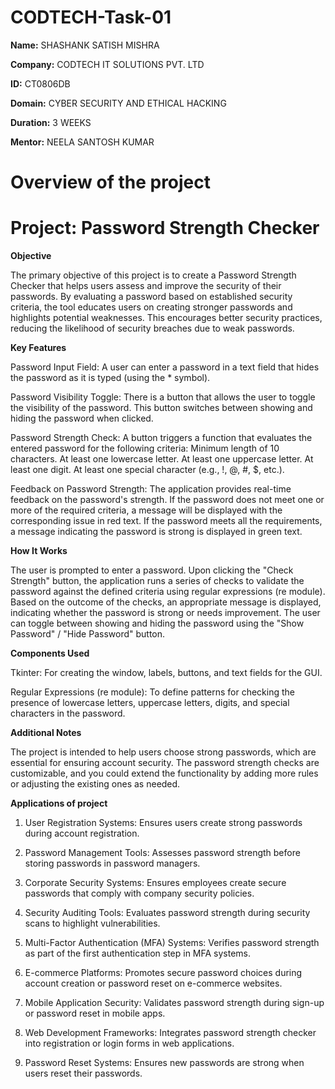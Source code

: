 # CODTECH-Task-01

**Name:** SHASHANK SATISH MISHRA

**Company:** CODTECH IT SOLUTIONS PVT. LTD

**ID:** CT0806DB

**Domain:** CYBER SECURITY AND ETHICAL HACKING

**Duration:** 3 WEEKS

**Mentor:** NEELA SANTOSH KUMAR

# Overview of the project

# Project: Password Strength Checker

**Objective**

The primary objective of this project is to create a Password Strength Checker that helps users assess and improve the security of their passwords. By evaluating a password based on established security criteria, the tool educates users on creating stronger passwords and highlights potential weaknesses. This encourages better security practices, reducing the likelihood of security breaches due to weak passwords.

**Key Features**

Password Input Field:
A user can enter a password in a text field that hides the password as it is typed (using the * symbol).

Password Visibility Toggle:
There is a button that allows the user to toggle the visibility of the password. This button switches between showing and hiding the password when clicked.

Password Strength Check:
A button triggers a function that evaluates the entered password for the following criteria:
Minimum length of 10 characters.
At least one lowercase letter.
At least one uppercase letter.
At least one digit.
At least one special character (e.g., !, @, #, $, etc.).

Feedback on Password Strength:
The application provides real-time feedback on the password's strength. If the password does not meet one or more of the required criteria, a message will be displayed with the corresponding issue in red text.
If the password meets all the requirements, a message indicating the password is strong is displayed in green text.

**How It Works**

The user is prompted to enter a password.
Upon clicking the "Check Strength" button, the application runs a series of checks to validate the password against the defined criteria using regular expressions (re module).
Based on the outcome of the checks, an appropriate message is displayed, indicating whether the password is strong or needs improvement.
The user can toggle between showing and hiding the password using the "Show Password" / "Hide Password" button.

**Components Used**

Tkinter: For creating the window, labels, buttons, and text fields for the GUI.

Regular Expressions (re module): To define patterns for checking the presence of lowercase letters, uppercase letters, digits, and special characters in the password.

**Additional Notes**

The project is intended to help users choose strong passwords, which are essential for ensuring account security.
The password strength checks are customizable, and you could extend the functionality by adding more rules or adjusting the existing ones as needed.

**Applications of project**

1. User Registration Systems: Ensures users create strong passwords during account registration.

2. Password Management Tools: Assesses password strength before storing passwords in password managers.
 
3. Corporate Security Systems: Ensures employees create secure passwords that comply with company security policies.

4. Security Auditing Tools: Evaluates password strength during security scans to highlight vulnerabilities.

5. Multi-Factor Authentication (MFA) Systems: Verifies password strength as part of the first authentication step in MFA systems.

6. E-commerce Platforms: Promotes secure password choices during account creation or password reset on e-commerce websites.

7. Mobile Application Security: Validates password strength during sign-up or password reset in mobile apps.

8. Web Development Frameworks: Integrates password strength checker into registration or login forms in web applications.

9. Password Reset Systems: Ensures new passwords are strong when users reset their passwords.
















